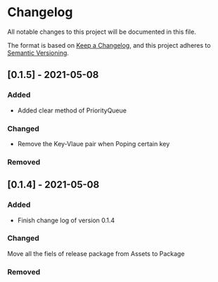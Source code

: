 # Changelog
All notable changes to this project will be documented in this file.

The format is based on [Keep a Changelog](https://keepachangelog.com/en/1.0.0/),
and this project adheres to [Semantic Versioning](https://semver.org/spec/v2.0.0.html).

## [0.1.5] - 2021-05-08
### Added
- Added clear method of PriorityQueue

### Changed
- Remove the Key-Vlaue pair when Poping certain key

### Removed

## [0.1.4] - 2021-05-08
### Added
- Finish change log of version 0.1.4

### Changed
Move all the fiels of release package from Assets to Package

### Removed